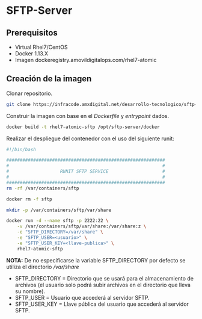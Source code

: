 # SFTP-Server

## Prerequisitos

* Virtual Rhel7/CentOS
* Docker 1.13.X
* Imagen dockeregistry.amovildigitalops.com/rhel7-atomic

## Creación de la imagen

Clonar repositorio.
```sh
git clone https://infracode.amxdigital.net/desarrollo-tecnologico/sftp-server /opt/
```

Construir la imagen con base en el *Dockerfile* y *entrypoint* dados.
```sh
docker build -t rhel7-atomic-sftp /opt/sftp-server/docker
```

Realizar el despliegue del contenedor con  el uso del siguiente runit:
```sh
#!/bin/bash

###########################################################
#                                                         #
#                   RUNIT SFTP SERVICE                    #
#                                                         #
###########################################################
rm -rf /var/containers/sftp

docker rm -f sftp

mkdir -p /var/containers/sftp/var/share

docker run -d --name sftp -p 2222:22 \
    -v /var/containers/sftp/var/share:/var/share:z \
    -e "SFTP_DIRECTORY=/var/share" \
    -e "SFTP_USER=<usuario>" \
    -e "SFTP_USER_KEY=<llave-publica>" \
    rhel7-atomic-sftp
```

**NOTA:** De no especificarse la variable SFTP_DIRECTORY por defecto se utiliza el directorio */var/share*

* SFTP_DIRECTORY = Directorio que se usará para el almacenamiento de archivos (el usuario solo podrá subir archivos en el directorio que lleva su nombre).
* SFTP_USER = Usuario que accederá al servidor SFTP.
* SFTP_USER_KEY = Llave pública del usuario que accederá al servidor SFTP.